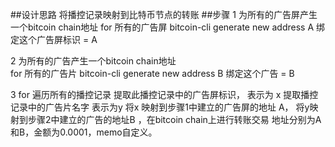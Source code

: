 ##设计思路
   将播控记录映射到比特币节点的转账
##步骤
1 为所有的广告屏产生一个bitcoin chain地址
for 所有的广告屏
    bitcoin-cli generate new address A
    绑定这个广告屏标识 = A
    
2 为所有的广告产生一个bitcoin chain地址   
for 所有的广告片
    bitcoin-cli generate new address B
    绑定这个广告 = B

3 for 遍历所有的播控记录
    提取此播控记录中的广告屏标识， 表示为 x
    提取播控记录中的广告片名字  表示为y
    将x 映射到步骤1中建立的广告屏的地址 A， 将y映射到步骤2中建立的广告的地址B ，在bitcoin chain上进行转账交易 地址分别为A和B，金额为0.0001，memo自定义。
    
